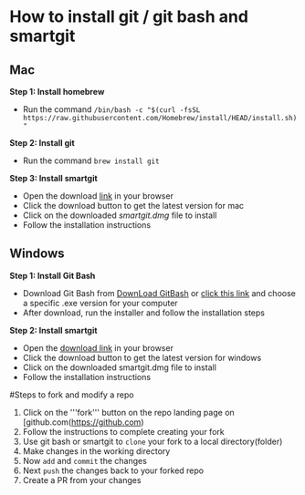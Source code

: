 # How to install git / git bash and smartgit

## Mac

__Step 1: Install homebrew__
+ Run the command ```/bin/bash -c "$(curl -fsSL https://raw.githubusercontent.com/Homebrew/install/HEAD/install.sh)"```<br>

__Step 2: Install git__
+ Run the command ```brew install git```

**Step 3: Install smartgit**
+ Open the download [link](https://www.syntevo.com/smartgit/download) in your browser
+ Click the download button to get the latest version for mac
+ Click on the downloaded _smartgit.dmg_ file to install
+ Follow the installation instructions



## Windows

__Step 1: Install Git Bash__
+ Download Git Bash from [DownLoad GitBash](https://gitforwindows.org) or [click this link](https://github.com/git-for-windows/git/releases/tag/v2.42.0.windows.2) and choose a specific .exe version for your computer
+ After download, run the installer and follow the installation steps

__Step 2: Install smartgit__
+ Open the [download link](https://www.syntevo.com/smartgit/download) in your browser
+ Click the download button to get the latest version for windows
+ Click on the downloaded smartgit.dmg file to install
+ Follow the installation instructions



#Steps to fork and modify a repo

1. Click on the '''fork''' button on the repo landing page on [github.com(https://github.com)
2. Follow the instructions to complete creating your fork
3. Use git bash or smartgit to ```clone``` your fork to a local directory(folder)
4. Make changes in the working directory
5. Now ```add``` and ```commit``` the changes
6. Next ```push``` the changes back to your forked repo
7. Create a PR from your changes
